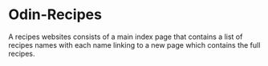# Odin-Recipes
A recipes websites consists of a main index page that contains a list of recipes names with each name linking to a new page which contains the full recipes.